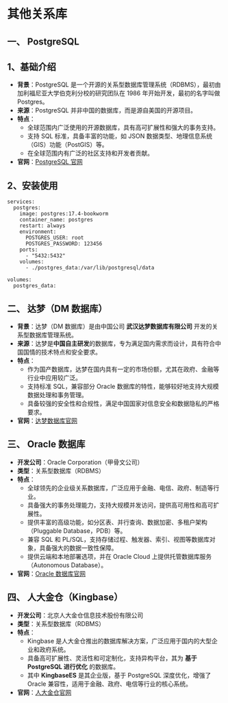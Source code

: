 # 其他关系库

## 一、 PostgreSQL

## 1、基础介绍

- **背景**：PostgreSQL 是一个开源的关系型数据库管理系统（RDBMS），最初由加利福尼亚大学伯克利分校的研究团队在 1986
  年开始开发，最初的名字叫做 Postgres。
- **来源**：PostgreSQL 并非中国的数据库，而是源自美国的开源项目。
- **特点**：
    - 全球范围内广泛使用的开源数据库，具有高可扩展性和强大的事务支持。
    - 支持 SQL 标准，具备丰富的功能，如 JSON 数据类型、地理信息系统（GIS）功能（PostGIS）等。
    - 在全球范围内有广泛的社区支持和开发者贡献。
- **官网**：[PostgreSQL 官网](https://www.postgresql.org/)

## 2、安装使用

```shell
services:
  postgres:
    image: postgres:17.4-bookworm
    container_name: postgres
    restart: always
    environment:
      POSTGRES_USER: root
      POSTGRES_PASSWORD: 123456
    ports:
      - "5432:5432"
    volumes:
      - ./postgres_data:/var/lib/postgresql/data

volumes:
  postgres_data:

```

## 二、 达梦（DM 数据库）

- **背景**：达梦（DM 数据库）是由中国公司 **武汉达梦数据库有限公司** 开发的关系型数据库管理系统。
- **来源**：达梦是**中国自主研发**的数据库，专为满足国内需求而设计，具有符合中国国情的技术特点和安全要求。
- **特点**：
    - 作为国产数据库，达梦在国内具有一定的市场份额，尤其在政府、金融等行业中应用较广泛。
    - 支持标准 SQL，兼容部分 Oracle 数据库的特性，能够较好地支持大规模数据处理和事务管理。
    - 具备较强的安全性和合规性，满足中国国家对信息安全和数据隐私的严格要求。
- **官网**：[达梦数据库官网](https://www.dameng.com/)

## 三、 Oracle 数据库

- **开发公司**：Oracle Corporation（甲骨文公司）
- **类型**：关系型数据库（RDBMS）
- **特点**：
    - 全球领先的企业级关系数据库，广泛应用于金融、电信、政府、制造等行业。
    - 具备强大的事务处理能力，支持大规模并发访问，提供高可用性和高可扩展性。
    - 提供丰富的高级功能，如分区表、并行查询、数据加密、多租户架构（Pluggable Database，PDB）等。
    - 兼容 SQL 和 PL/SQL，支持存储过程、触发器、索引、视图等数据库对象，具备强大的数据一致性保障。
    - 提供云端和本地部署选项，并在 Oracle Cloud 上提供托管数据库服务（Autonomous Database）。
- **官网**：[Oracle 数据库官网](https://www.oracle.com/database/)

## 四、 人大金仓（Kingbase）

- **开发公司**：北京人大金仓信息技术股份有限公司
- **类型**：关系型数据库（RDBMS）
- **特点**：
    - Kingbase 是人大金仓推出的数据库解决方案，广泛应用于国内的大型企业和政府系统。
    - 具备高可扩展性、灵活性和可定制化，支持异构平台，其为 **基于 PostgreSQL 进行优化** 的数据库。
    - 其中 **KingbaseES** 是其企业版，基于 PostgreSQL 深度优化，增强了 Oracle 兼容性，适用于金融、政府、电信等行业的核心系统。
- **官网**：[人大金仓官网](https://www.kingbase.com.cn/)


